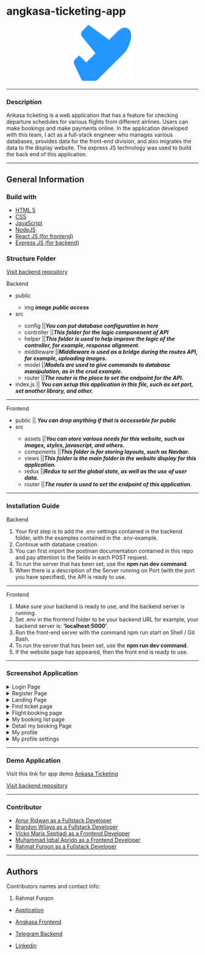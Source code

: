 
# angkasa-ticketing-app
<div align="center"><img src="https://github.com/ainurcoding/angkasa-ticketing-app/blob/master/src/assets/logo.svg" alt='logo ankasa' height="150" width="150"/></div>

<hr/>

### Description
<p>Ankasa ticketing is a web application that has a feature for checking departure schedules for various flights from different airlines. Users can make bookings and make payments online. In the application developed with this team, I act as a full-stack engineer who manages various databases, provides data for the front-end division, and also migrates the data to the display website. The express JS technology was used to build the back end of this application. </p>

<hr />

## General Information
### Build with
<ul>
  <li><a href='https://html5.org/'>HTML 5</a></li>
  <li><a href='https://www.w3.org/Style/CSS/Overview.en.html'>CSS</a></li>
  <li><a href='https://www.javascript.com/'>JavaScript</a></li>
  <li><a href='https://nodejs.org/en/'>NodeJS</a></li>
  <li><a href='https://reactjs.org/'>React JS (for frontend)</a></li>
  <li><a href='https://expressjs.com/'>Express JS (for backend)</a></li>
</ul>

### Structure Folder 

<a href="https://github.com/sukron21/angkasa-ticketing-api-master">Visit backend repository</a>
<p>Backend</p>
<ul>
  <li>public</li>
  <ul>
    <li>img <span><b><i>image public access</i></b></span></li>
  </ul>
  <li>src</li>
  <ul>
    <li>config ||<span><b><i>You can put database configuration in here</i></b></span></li>
    <li>controller ||<span><b><i>This folder for the logic componenent of API</i></b></span></li>
    <li>helper ||<span><b><i>This folder is used to help improve the logic of the controller, for example, response alignment.</i></b></span></li>
    <li>middleware ||<span><b><i>Middleware is used as a bridge during the routes API, for example, uploading images.</i></b></span></li>
    <li>model ||<span><b><i>Models are used to give commands to database manipulation, as in the crud example.</i></b></span></li>
    <li>router ||<span><b><i>The router is the place to set the endpoint for the API.</i></b></span></li>
  </ul>
  <li>index.js || <span><b><i>You can setup this application in this file, such as set port, set another library, and other.</i></b></span></li>
</ul>
<hr/>
<p>Frontend</p>
<ul>
  <li>public || <span><b><i>You can drop anything if that is accesseble for public</i></b></span></li>
  <li>src</li>
  <ul>
    <li>assets ||<span><b><i>You can store various needs for this website, such as images, styles, javascript, and others.</i></b></span></li>
    <li>components ||<span><b><i>This folder is for storing layouts, such as Navbar.</i></b></span></li>
    <li>views ||<span><b><i>This folder is the main folder in the website display for this application.</i></b></span></li>
    <li>redux ||<span><b><i>Redux to set the global state, as well as the use of user data.</i></b></span></li>
    <li>router ||<span><b><i>The router is used to set the endpoint of this application.</i></b></span></li>
  </ul>
</ul>
<hr/>

### Installation Guide
<p>Backend</p>
<ol type="1">
  <li>Your first step is to add the .env settings contained in the backend folder, with the examples contained in the .env-example.</li>
  <li>Continue with database creation.</li>
  <li>You can first import the postman documentation contained in this repo and pay attention to the fields in each POST request.
</li>
  <li>To run the server that has been set, use the <b>npm run dev command</b>.</li>
  <li>When there is a description of the Server running on Port (with the port you have specified), the API is ready to use.</li>
</ol>
<hr />
<p>Frontend</p>
<ol type="1">
  <li>Make sure your backend is ready to use, and the backend server is running.</li>
  <li>Set .env in the frontend folder to be your backend URL for example, your backend server is: <b>'localhost:5000'</b>.</li>
  <li>Run the front-end server with the command npm run start on Shell / Git Bash.</li>
  <li>To run the server that has been set, use the <b>npm run dev command</b>.</li>
  <li>If the website page has appeared, then the front end is ready to use.</li>
</ol>
<hr />

### Screenshot Application
<details>
  <summary>
    Login Page
  </summary>
<img src="https://github.com/ainurcoding/angkasa-ticketing-app/blob/master/ss/login%20page.png" alt="login Page" />
</details>
<details>
  <summary>
    Register Page
  </summary>
<img src="https://github.com/ainurcoding/angkasa-ticketing-app/blob/master/ss/regist%20page.png" alt="login Page" />
</details>
<details>
  <summary>
    Landing Page
  </summary>
<img src="https://github.com/ainurcoding/angkasa-ticketing-app/blob/master/ss/landing%20page.png" alt="login Page" />
</details>
<details>
  <summary>
    Find ticket page
  </summary>
<img src="https://github.com/ainurcoding/angkasa-ticketing-app/blob/master/ss/Flight%20search%20new.jpeg" alt="login Page" />
</details>
<details>
  <summary>
    Flight booking page
  </summary>
<img src="https://github.com/ainurcoding/angkasa-ticketing-app/blob/master/ss/FLight%20booking%20new.jpeg" alt="login Page" />
</details>
<details>
  <summary>
    My booking list page
  </summary>
<img src="https://github.com/ainurcoding/angkasa-ticketing-app/blob/master/ss/My%20booking%20list%20new.jpeg" alt="login Page" />
</details>
<details>
  <summary>
    Detail my booking Page
  </summary>
<img src="https://github.com/ainurcoding/angkasa-ticketing-app/blob/master/ss/detail%20booking%20page.png" alt="login Page" />
</details>
<details>
  <summary>
    My profile
  </summary>
<img src="https://github.com/ainurcoding/angkasa-ticketing-app/blob/master/ss/Profile%20user%20new.jpeg" alt="login Page" />
</details>
<details>
  <summary>
    My profile settings
  </summary>
<img src="https://github.com/ainurcoding/angkasa-ticketing-app/blob/master/ss/Update%20profile%20user%20new.jpeg" alt="login Page" />
</details>
<hr />

### Demo Application
<p>Visit this link for app demo <a href='https://angkasa-ticketing.vercel.app/'>Ankasa Ticketing</a></p>
<p><a href='https://github.com/ainurcoding/angkasa-ticketing-api'>Visit backend repository</a><p>
<hr />

### Contributor
<ul>
  <li><a href='https://github.com/ainurcoding'>Ainur Ridwan as a Fullstack Developer</a></li>
  <li><a href='https://github.com/brndnwjy'>Brandon Wijaya as a Fullstack Developer</a></li>
  <li><a href='https://github.com/vickomaris'>Vicko Maris Septiadi as a Frontend Developer</a></li>
  <li><a href='https://github.com/Iqbalapredo'>Muhammad Iqbal Aprido as a Frontend Developer</a></li>
  <li><a href='https://github.com/sukron21'>Rahmat Furqon as a Fullstack Developer</a></li>
</ul>
<hr />

## Authors

Contributors names and contact info:

1. Rahmat Furqon

- [Application](https://angkasa-ticketing.vercel.app/)

- [Angkasa Frontend](https://github.com/sukron21/angkasa-ticketing-app-master)

- [Telegram Backend](https://github.com/sukron21/angkasa-ticketing-api-master)

- [Linkedin](www.linkedin.com/in/furqon-rahmat)





